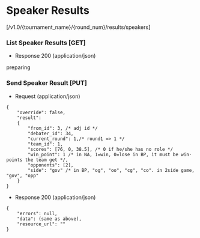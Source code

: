 # Speaker Results

[/v1.0/{tournament_name}/{round_num}/results/speakers]

### List Speaker Results [GET]

+ Response 200 (application/json)

preparing

### Send Speaker Result [PUT]

+ Request (application/json)
```
{
    "override": false,
    "result":
    {
        "from_id": 3, /* adj id */
        "debater_id": 34,
        "current_round": 1,/* round1 => 1 */
        "team_id": 1,
        "scores": [76, 0, 38.5], /* 0 if he/she has no role */
        "win_point": 1 /* in NA, 1=win, 0=lose in BP, it must be win-points the team get */,
        "opponents": [2],
        "side": "gov" /* in BP, "og", "oo", "cg", "co". in 2side game, "gov", "opp"
    }
}
```
+ Response 200 (application/json)
```
{
    "errors": null,
    "data": (same as above),
    "resource_url": ""
}
```